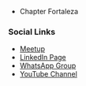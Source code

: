 * Chapter Fortaleza

### Social Links

* [Meetup](https://www.meetup.com/pt-BR/owasp-fortaleza/)
* [LinkedIn Page](https://www.linkedin.com/company/owasp-chapter-fortaleza)
* [WhatsApp Group](https://chat.whatsapp.com/DE1DurtBNiK23frMX3JQSm)
* [YouTube Channel](https://www.youtube.com/@owaspfortaleza)
